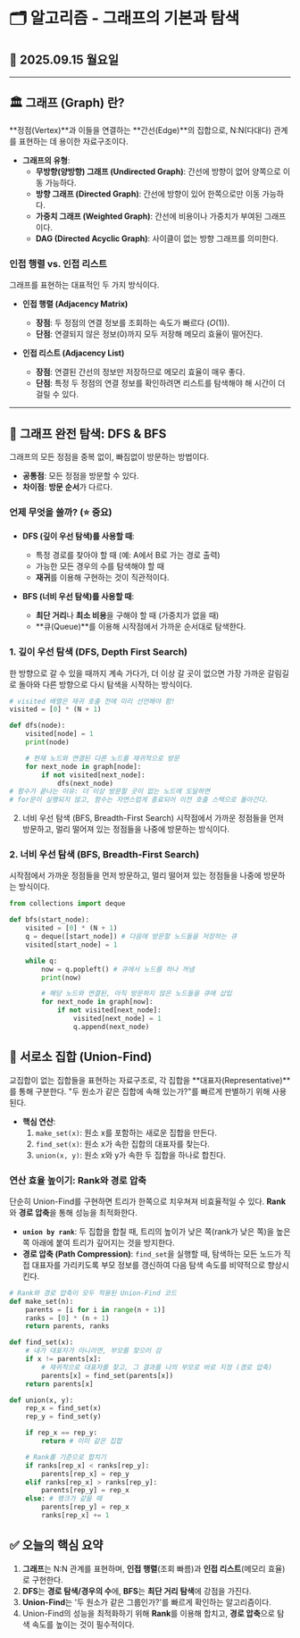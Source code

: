 # 🗂 알고리즘 - 그래프의 기본과 탐색

## 📅 2025.09.15 월요일

---

## 🏛️ 그래프 (Graph) 란?

**정점(Vertex)**과 이들을 연결하는 **간선(Edge)**의 집합으로, N:N(다대다) 관계를 표현하는 데 용이한 자료구조이다.

-   **그래프의 유형**:
    -   **무방향(양방향) 그래프 (Undirected Graph)**: 간선에 방향이 없어 양쪽으로 이동 가능하다.
    -   **방향 그래프 (Directed Graph)**: 간선에 방향이 있어 한쪽으로만 이동 가능하다.
    -   **가중치 그래프 (Weighted Graph)**: 간선에 비용이나 가중치가 부여된 그래프이다.
    -   **DAG (Directed Acyclic Graph)**: 사이클이 없는 방향 그래프를 의미한다.

### 인접 행렬 vs. 인접 리스트

그래프를 표현하는 대표적인 두 가지 방식이다.

-   **인접 행렬 (Adjacency Matrix)**
    -   **장점**: 두 정점의 연결 정보를 조회하는 속도가 빠르다 ($O(1)$).
    -   **단점**: 연결되지 않은 정보(0)까지 모두 저장해 메모리 효율이 떨어진다.

-   **인접 리스트 (Adjacency List)**
    -   **장점**: 연결된 간선의 정보만 저장하므로 메모리 효율이 매우 좋다.
    -   **단점**: 특정 두 정점의 연결 정보를 확인하려면 리스트를 탐색해야 해 시간이 더 걸릴 수 있다.

---

## 🧭 그래프 완전 탐색: DFS & BFS

그래프의 모든 정점을 중복 없이, 빠짐없이 방문하는 방법이다.

-   **공통점**: 모든 정점을 방문할 수 있다.
-   **차이점**: **방문 순서**가 다르다.

### 언제 무엇을 쓸까? (⭐ 중요)

-   **DFS (깊이 우선 탐색)를 사용할 때**:
    -   특정 경로를 찾아야 할 때 (예: A에서 B로 가는 경로 출력)
    -   가능한 모든 경우의 수를 탐색해야 할 때
    -   **재귀**를 이용해 구현하는 것이 직관적이다.

-   **BFS (너비 우선 탐색)를 사용할 때**:
    -   **최단 거리**나 **최소 비용**을 구해야 할 때 (가중치가 없을 때)
    -   **큐(Queue)**를 이용해 시작점에서 가까운 순서대로 탐색한다.

### 1. 깊이 우선 탐색 (DFS, Depth First Search)

한 방향으로 갈 수 있을 때까지 계속 가다가, 더 이상 갈 곳이 없으면 가장 가까운 갈림길로 돌아와 다른 방향으로 다시 탐색을 시작하는 방식이다.

```python
# visited 배열은 재귀 호출 전에 미리 선언해야 함!
visited = [0] * (N + 1)

def dfs(node):
    visited[node] = 1
    print(node)

    # 현재 노드와 연결된 다른 노드를 재귀적으로 방문
    for next_node in graph[node]:
        if not visited[next_node]:
            dfs(next_node)
# 함수가 끝나는 이유: 더 이상 방문할 곳이 없는 노드에 도달하면
# for문이 실행되지 않고, 함수는 자연스럽게 종료되어 이전 호출 스택으로 돌아간다.
```
2. 너비 우선 탐색 (BFS, Breadth-First Search)
시작점에서 가까운 정점들을 먼저 방문하고, 멀리 떨어져 있는 정점들을 나중에 방문하는 방식이다.
### 2. 너비 우선 탐색 (BFS, Breadth-First Search)

시작점에서 가까운 정점들을 먼저 방문하고, 멀리 떨어져 있는 정점들을 나중에 방문하는 방식이다.

```python
from collections import deque

def bfs(start_node):
    visited = [0] * (N + 1)
    q = deque([start_node]) # 다음에 방문할 노드들을 저장하는 큐
    visited[start_node] = 1

    while q:
        now = q.popleft() # 큐에서 노드를 하나 꺼냄
        print(now)

        # 해당 노드와 연결된, 아직 방문하지 않은 노드들을 큐에 삽입
        for next_node in graph[now]:
            if not visited[next_node]:
                visited[next_node] = 1
                q.append(next_node)
```



## 🤝 서로소 집합 (Union-Find)

교집합이 없는 집합들을 표현하는 자료구조로, 각 집합을 **대표자(Representative)**를 통해 구분한다. "두 원소가 같은 집합에 속해 있는가?"를 빠르게 판별하기 위해 사용된다.

-   **핵심 연산**:
    1.  `make_set(x)`: 원소 x를 포함하는 새로운 집합을 만든다.
    2.  `find_set(x)`: 원소 x가 속한 집합의 대표자를 찾는다.
    3.  `union(x, y)`: 원소 x와 y가 속한 두 집합을 하나로 합친다.

### 연산 효율 높이기: Rank와 경로 압축

단순히 Union-Find를 구현하면 트리가 한쪽으로 치우쳐져 비효율적일 수 있다. **Rank**와 **경로 압축**을 통해 성능을 최적화한다.

-   **`union by rank`**: 두 집합을 합칠 때, 트리의 높이가 낮은 쪽(rank가 낮은 쪽)을 높은 쪽 아래에 붙여 트리가 깊어지는 것을 방지한다.
-   **경로 압축 (Path Compression)**: `find_set`을 실행할 때, 탐색하는 모든 노드가 직접 대표자를 가리키도록 부모 정보를 갱신하여 다음 탐색 속도를 비약적으로 향상시킨다.

```python
# Rank와 경로 압축이 모두 적용된 Union-Find 코드
def make_set(n):
    parents = [i for i in range(n + 1)]
    ranks = [0] * (n + 1)
    return parents, ranks

def find_set(x):
    # 내가 대표자가 아니라면, 부모를 찾으러 감
    if x != parents[x]:
        # 재귀적으로 대표자를 찾고, 그 결과를 나의 부모로 바로 지정 (경로 압축)
        parents[x] = find_set(parents[x])
    return parents[x]

def union(x, y):
    rep_x = find_set(x)
    rep_y = find_set(y)

    if rep_x == rep_y:
        return # 이미 같은 집합

    # Rank를 기준으로 합치기
    if ranks[rep_x] < ranks[rep_y]:
        parents[rep_x] = rep_y
    elif ranks[rep_x] > ranks[rep_y]:
        parents[rep_y] = rep_x
    else: # 랭크가 같을 때
        parents[rep_y] = rep_x
        ranks[rep_x] += 1
```
## ✅ 오늘의 핵심 요약

1.  **그래프**는 N:N 관계를 표현하며, **인접 행렬**(조회 빠름)과 **인접 리스트**(메모리 효율)로 구현한다.
2.  **DFS**는 **경로 탐색/경우의 수**에, **BFS**는 **최단 거리 탐색**에 강점을 가진다.
3.  **Union-Find**는 '두 원소가 같은 그룹인가?'를 빠르게 확인하는 알고리즘이다.
4.  Union-Find의 성능을 최적화하기 위해 **Rank**를 이용해 합치고, **경로 압축**으로 탐색 속도를 높이는 것이 필수적이다.
